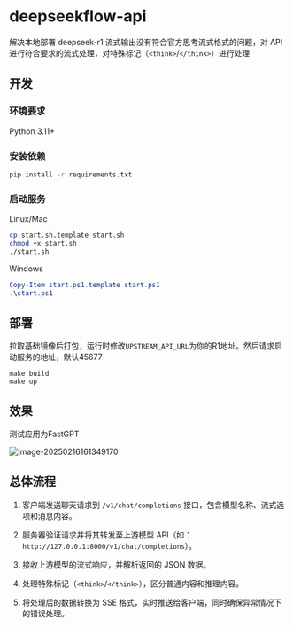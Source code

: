 # deepseekflow-api

解决本地部署 deepseek-r1 流式输出没有符合官方思考流式格式的问题，对 API 进行符合要求的流式处理，对特殊标记（`<think>`/`</think>`）进行处理

## 开发

### 环境要求

Python 3.11+

### 安装依赖

```bash
pip install -r requirements.txt
```

### 启动服务

Linux/Mac

```bash
cp start.sh.template start.sh
chmod +x start.sh
./start.sh
```

Windows

```powershell
Copy-Item start.ps1.template start.ps1
.\start.ps1
```

## 部署

拉取基础镜像后打包，运行时修改`UPSTREAM_API_URL`为你的R1地址。然后请求启动服务的地址，默认45677

```
make build
make up
```

## 效果

测试应用为FastGPT

![image-20250216161349170](https://github.com/user-attachments/assets/da90737c-b542-4140-8f60-76ca36825ce1)


## 总体流程

1. 客户端发送聊天请求到 `/v1/chat/completions` 接口，包含模型名称、流式选项和消息内容。

2. 服务器验证请求并将其转发至上游模型 API（如：`http://127.0.0.1:8000/v1/chat/completions`）。

3. 接收上游模型的流式响应，并解析返回的 JSON 数据。

4. 处理特殊标记（`<think>`/`</think>`），区分普通内容和推理内容。

5. 将处理后的数据转换为 SSE 格式，实时推送给客户端，同时确保异常情况下的错误处理。
